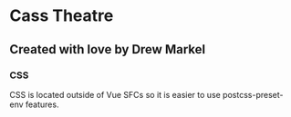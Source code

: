 # Cass Theatre
## Created with love by Drew Markel

### CSS
CSS is located outside of Vue SFCs so it is easier to use postcss-preset-env features.
